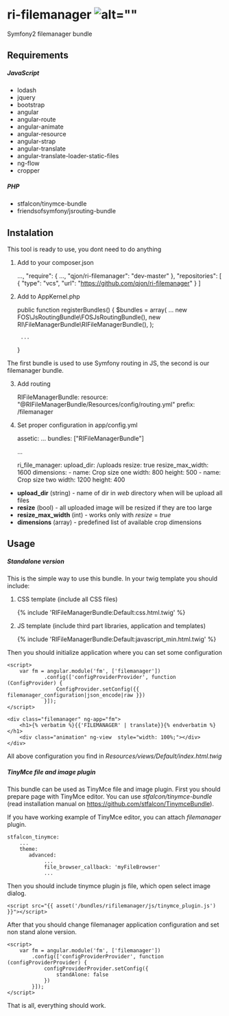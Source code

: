 # ri-filemanager ![alt=""](https://travis-ci.org/qjon/ri-filemanager.svg)
Symfony2 filemanager bundle

## Requirements
##### JavaScript
* lodash
* jquery
* bootstrap
* angular
* angular-route
* angular-animate
* angular-resource
* angular-strap
* angular-translate
* angular-translate-loader-static-files
* ng-flow
* cropper

##### PHP
* stfalcon/tinymce-bundle
* friendsofsymfony/jsrouting-bundle
 
## Instalation

This tool is ready to use, you dont need to do anything

1) Add to your composer.json

    ...,
    "require": {
        ...,
        "qjon/ri-filemanager": "dev-master"
    },
    "repositories": [
        {
          "type": "vcs",
          "url": "https://github.com/qjon/ri-filemanager"
        }
    ]

2) Add to AppKernel.php
    
    
    public function registerBundles()
    {
        $bundles = array(
           ...
            new FOS\JsRoutingBundle\FOSJsRoutingBundle(),
            new RI\FileManagerBundle\RIFileManagerBundle(),
        );

        ...
    }
    
The first bundle is used to use Symfony routing in JS, the second is our filemanager bundle.  
    
3) Add routing
    
    RIFileManagerBundle:
        resource: "@RIFileManagerBundle/Resources/config/routing.yml"
        prefix: /filemanager
        
4) Set proper configuration in app/config.yml

    assetic:
        ...
        bundles: ["RIFileManagerBundle"]
    
    ...
       
    ri_file_manager:
        upload_dir: /uploads
        resize: true
        resize_max_width: 1600
        dimensions: 
            -
                name: Crop size one
                width: 800
                height: 500
            -
                name: Crop size two
                width: 1200
                height: 400
                
* __upload_dir__ (string) - name of dir in _web_ directory when will be upload all files
* __resize__ (bool) - all uploaded image will be resized if they are too large
* __resize_max_width__ (int) - works only with _resize_ = _true_
* __dimensions__ (array) - predefined list of available crop dimensions

## Usage
##### Standalone version

This is the simple way to use this bundle. In your twig template you should include:

1) CSS template (include all CSS files)
 
    {% include 'RIFileManagerBundle:Default:css.html.twig' %}
 
2) JS template (include third part libraries, application and templates)

    {% include 'RIFileManagerBundle:Default:javascript_min.html.twig' %}

Then you should initialize application where you can set some configuration 
    
    <script>
        var fm = angular.module('fm', ['filemanager'])
                .config(['configProviderProvider', function (ConfigProvider) {
                    ConfigProvider.setConfig({{ filemanager_configuration|json_encode|raw }})
                }]);
    </script>
    
    <div class="filemanager" ng-app="fm">
        <h1>{% verbatim %}{{'FILEMANAGER' | translate}}{% endverbatim %}</h1>
        <div class="animation" ng-view  style="width: 100%;"></div>
    </div>

All above configuration you find in _Resources/views/Default/index.html.twig_  


##### TinyMce file and image plugin

This bundle can be used as TinyMce file and image plugin. First you should prepare page with TinyMce editor. 
You can use _stfalcon/tinymce-bundle_ (read installation manual on https://github.com/stfalcon/TinymceBundle).

If you have working example of TinyMce editor, you can attach _filemanager_ plugin.

    stfalcon_tinymce:
        ...
        theme:
           advanced:
                ...
                file_browser_callback: 'myFileBrowser'
                ...

Then you should include tinymce plugin js file, which open select image dialog.

    <script src="{{ asset('/bundles/rifilemanager/js/tinymce_plugin.js') }}"></script>
    
After that you should change filemanager application configuration and set non stand alone version.

    <script>
        var fm = angular.module('fm', ['filemanager'])
            .config(['configProviderProvider', function (configProviderProvider) {
                configProviderProvider.setConfig({
                    standAlone: false
                })
            }]);
    </script>
    
That is all, everything should work. 
